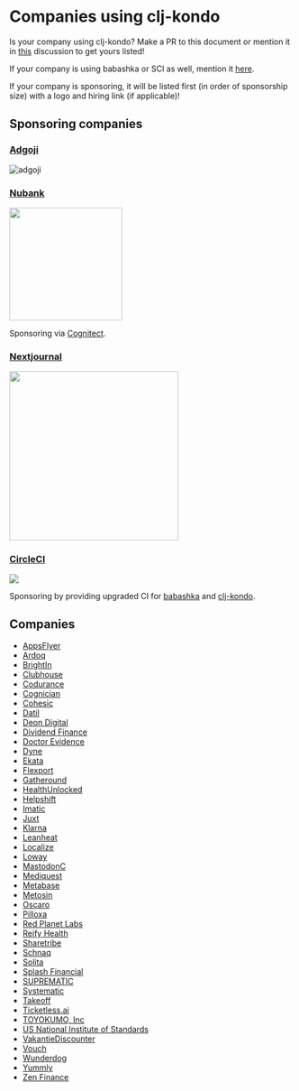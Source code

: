 # Companies using clj-kondo

Is your company using clj-kondo? Make a PR to this document or mention it in
[this](https://github.com/clj-kondo/clj-kondo/discussions/1397) discussion to
get yours listed!

If your company is using babashka or SCI as well, mention it
[here](https://github.com/babashka/babashka/discussions/1026).

If your company is sponsoring, it will be listed first (in order of sponsorship
size) with a logo and hiring link (if applicable)!

## Sponsoring companies

### [Adgoji](https://www.adgoji.com/)

![adgoji](https://images.squarespace-cdn.com/content/v1/5e5f79dcaeba9e2b64132975/1585646545419-5DOZS4SVO5AU0MFA3ZB3/adgoji_logofull.png?format=300w)


### [Nubank](https://nubank.com.br/)

<img src="https://upload.wikimedia.org/wikipedia/commons/f/f7/Nubank_logo_2021.svg" width="200">

Sponsoring via [Cognitect](https://www.cognitect.com/).

### [Nextjournal](https://nextjournal.com/)

<img src="https://cdn.nextjournal.com/images/nextjournal-logo.svg" width="300">

### [CircleCI](https://circleci.com/)

<img src="https://files.readme.io/3eecb4e-circleci.png">

Sponsoring by providing upgraded CI for [babashka](https://babashka.org/) and
[clj-kondo](https://github.com/clj-kondo/clj-kondo).

## Companies

- [AppsFlyer](https://appsflyer.com)
- [Ardoq](https://www.ardoq.com/)
- [BrightIn](https://www.brightin.nl/)
- [Clubhouse](https://clubhouse.io/)
- [Codurance](https://www.codurance.com)
- [Cognician](https://www.cognician.com)
- [Cohesic](https://cohesic.com)
- [Datil](https://datil.com/)
- [Deon Digital](https://deondigital.com)
- [Dividend Finance](https://www.dividendfinance.com)
- [Doctor Evidence](https://drevidence.com)
- [Dyne](https://www.dyne.org)
- [Ekata](https://ekata.com)
- [Flexport](https://www.flexport.com)
- [Gatheround](https://gatheround.com)
- [HealthUnlocked](https://www.healthunlocked.com)
- [Helpshift](https://www.helpshift.com)
- [Imatic](https://www.imatic.cz/)
- [Juxt](https://juxt.pro)
- [Klarna](https://klarna.com)
- [Leanheat](https://leanheat.com)
- [Localize](https://www.localize.city)
- [Loway](https://loway.ch)
- [MastodonC](https://www.mastodonc.com)
- [Mediquest](https://home.mediquest.nl/)
- [Metabase](https://metabase.com)
- [Metosin](https://www.metosin.fi)
- [Oscaro](https://www.oscaro.com/)
- [Pilloxa](https://www.pilloxa.com/)
- [Red Planet Labs](https://redplanetlabs.com/)
- [Reify Health](https://www.reifyhealth.com/)
- [Sharetribe](https://www.sharetribe.com)
- [Schnaq](https://schnaq.com/)
- [Solita](https://www.solita.fi/en/)
- [Splash Financial](https://www.splashfinancial.com/)
- [SUPREMATIC](https://suprematic.de/company/)
- [Systematic](https://systematic-app.com)
- [Takeoff](https://www.takeoff.com)
- [Ticketless.ai](https://ticketless.ai)
- [TOYOKUMO, Inc](https://toyokumo.co.jp)
- [US National Institute of Standards](https://www.nist.gov/)
- [VakantieDiscounter](https://vakantiediscounter.nl)
- [Vouch](https://vouch.io/)
- [Wunderdog](https://wunderdog.fi/)
- [Yummly](https://www.yummly.com/)
- [Zen Finance](https://www.zenfinance.com.br/)
